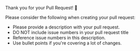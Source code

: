 Thank you for your Pull Request! :tada:

Please consider the following when creating your pull request:

* Please provide a description with your pull request.
* DO NOT include issue numbers in your pull request title
* Reference issue numbers in this description.
* Use bullet points if you're covering a lot of changes.
